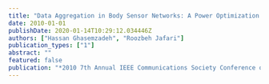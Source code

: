 ```yaml
---
title: "Data Aggregation in Body Sensor Networks: A Power Optimization Technique for Collaborative Signal Processing"
date: 2010-01-01
publishDate: 2020-01-14T10:29:12.034446Z
authors: ["Hassan Ghasemzadeh", "Roozbeh Jafari"]
publication_types: ["1"]
abstract: ""
featured: false
publication: "*2010 7th Annual IEEE Communications Society Conference on Sensor, Mesh and Ad Hoc Communications and Networks (SECON)*, Boston, MA, USA"
---
```


